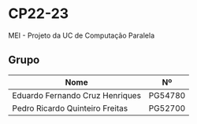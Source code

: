 # CP22-23
MEI - Projeto da UC de Computação Paralela 

## Grupo

| Nome                            | Nº      |
| ------------------------------- | ------- |
| Eduardo Fernando Cruz Henriques | PG54780 |
| Pedro Ricardo Quinteiro Freitas | PG52700 |
